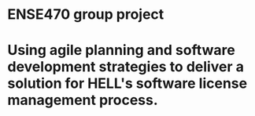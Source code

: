 # ENSE470 group project
# Using agile planning and software development strategies to deliver a solution for HELL's software license management process.

